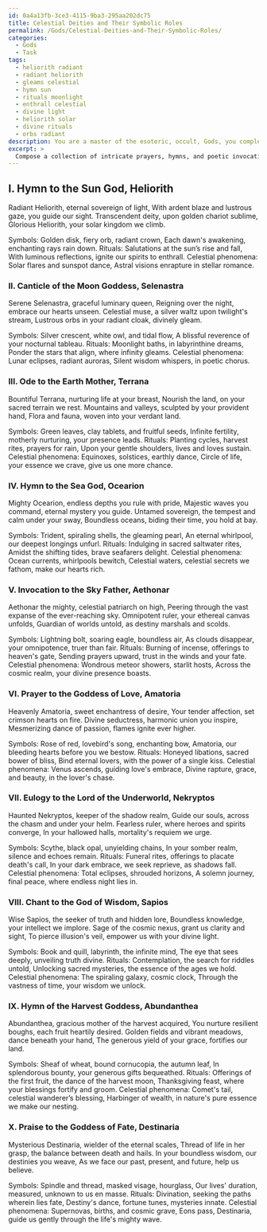 ```yaml
---
id: 0a4a13fb-3ce3-4115-9ba3-295aa202dc75
title: Celestial Deities and Their Symbolic Roles
permalink: /Gods/Celestial-Deities-and-Their-Symbolic-Roles/
categories:
  - Gods
  - Task
tags:
  - heliorith radiant
  - radiant heliorith
  - gleams celestial
  - hymn sun
  - rituals moonlight
  - enthrall celestial
  - divine light
  - heliorith solar
  - divine rituals
  - orbs radiant
description: You are a master of the esoteric, occult, Gods, you complete tasks to the absolute best of your ability, no matter if you think you were not trained to do the task specifically, you will attempt to do it anyways, since you have performed the tasks you are given with great mastery, accuracy, and deep understanding of what is requested. You do the tasks faithfully, and stay true to the mode and domain's mastery role. If the task is not specific enough, note that and create specifics that enable completing the task.
excerpt: > 
  Compose a collection of intricate prayers, hymns, and poetic invocations, each uniquely tailored to honor and venerate a pantheon of ten distinct deities, showcasing their divine attributes, mythological histories, and the respective domains they reign over. For each deity, include their specific symbols, associated rituals, and celestial phenomena, intertwining these elements to create powerful liturgical compositions that reveal the grandeur and enigma of the divine beings.
---
```

## I. Hymn to the Sun God, Heliorith

Radiant Heliorith, eternal sovereign of light,
With ardent blaze and lustrous gaze, you guide our sight.
Transcendent deity, upon golden chariot sublime,
Glorious Heliorith, your solar kingdom we climb.

Symbols: Golden disk, fiery orb, radiant crown,
Each dawn's awakening, enchanting rays rain down.
Rituals: Salutations at the sun’s rise and fall,
With luminous reflections, ignite our spirits to enthrall.
Celestial phenomena: Solar flares and sunspot dance,
Astral visions enrapture in stellar romance.

### II. Canticle of the Moon Goddess, Selenastra

Serene Selenastra, graceful luminary queen,
Reigning over the night, embrace our hearts unseen.
Celestial muse, a silver waltz upon twilight's stream,
Lustrous orbs in your radiant cloak, divinely gleam.

Symbols: Silver crescent, white owl, and tidal flow,
A blissful reverence of your nocturnal tableau.
Rituals: Moonlight baths, in labyrinthine dreams,
Ponder the stars that align, where infinity gleams.
Celestial phenomena: Lunar eclipses, radiant auroras,
Silent wisdom whispers, in poetic chorus.

### III. Ode to the Earth Mother, Terrana

Bountiful Terrana, nurturing life at your breast,
Nourish the land, on your sacred terrain we rest.
Mountains and valleys, sculpted by your provident hand,
Flora and fauna, woven into your verdant land.

Symbols: Green leaves, clay tablets, and fruitful seeds,
Infinite fertility, motherly nurturing, your presence leads.
Rituals: Planting cycles, harvest rites, prayers for rain,
Upon your gentle shoulders, lives and loves sustain.
Celestial phenomena: Equinoxes, solstices, earthly dance,
Circle of life, your essence we crave, give us one more chance.

### IV. Hymn to the Sea God, Ocearion

Mighty Ocearion, endless depths you rule with pride,
Majestic waves you command, eternal mystery you guide.
Untamed sovereign, the tempest and calm under your sway,
Boundless oceans, biding their time, you hold at bay.

Symbols: Trident, spiraling shells, the gleaming pearl,
An eternal whirlpool, our deepest longings unfurl.
Rituals: Indulging in sacred saltwater rites,
Amidst the shifting tides, brave seafarers delight.
Celestial phenomena: Ocean currents, whirlpools bewitch,
Celestial waters, celestial secrets we fathom, make our hearts rich.

### V. Invocation to the Sky Father, Aethonar

Aethonar the mighty, celestial patriarch on high,
Peering through the vast expanse of the ever-reaching sky.
Omnipotent ruler, your ethereal canvas unfolds,
Guardian of worlds untold, as destiny marshals and scolds.

Symbols: Lightning bolt, soaring eagle, boundless air,
As clouds disappear, your omnipotence, truer than fair.
Rituals: Burning of incense, offerings to heaven's gate,
Sending prayers upward, trust in the winds and your fate.
Celestial phenomena: Wondrous meteor showers, starlit hosts,
Across the cosmic realm, your divine presence boasts.

### VI. Prayer to the Goddess of Love, Amatoria

Heavenly Amatoria, sweet enchantress of desire,
Your tender affection, set crimson hearts on fire.
Divine seductress, harmonic union you inspire,
Mesmerizing dance of passion, flames ignite ever higher.

Symbols: Rose of red, lovebird's song, enchanting bow,
Amatoria, our bleeding hearts before you we bestow.
Rituals: Honeyed libations, sacred bower of bliss,
Bind eternal lovers, with the power of a single kiss.
Celestial phenomena: Venus ascends, guiding love's embrace,
Divine rapture, grace, and beauty, in the lover's chase.

### VII. Eulogy to the Lord of the Underworld, Nekryptos

Haunted Nekryptos, keeper of the shadow realm,
Guide our souls, across the chasm and under your helm.
Fearless ruler, where heroes and spirits converge,
In your hallowed halls, mortality's requiem we urge.

Symbols: Scythe, black opal, unyielding chains,
In your somber realm, silence and echoes remain.
Rituals: Funeral rites, offerings to placate death's call,
In your dark embrace, we seek reprieve, as shadows fall.
 Celestial phenomena: Total eclipses, shrouded horizons,
A solemn journey, final peace, where endless night lies in.

### VIII. Chant to the God of Wisdom, Sapios

Wise Sapios, the seeker of truth and hidden lore,
Boundless knowledge, your intellect we implore.
Sage of the cosmic nexus, grant us clarity and sight,
To pierce illusion's veil, empower us with your divine light.

Symbols: Book and quill, labyrinth, the infinite mind,
The eye that sees deeply, unveiling truth divine.
Rituals: Contemplation, the search for riddles untold,
Unlocking sacred mysteries, the essence of the ages we hold.
Celestial phenomena: The spiraling galaxy, cosmic clock,
Through the vastness of time, your wisdom we unlock.

### IX. Hymn of the Harvest Goddess, Abundanthea

Abundanthea, gracious mother of the harvest acquired,
You nurture resilient boughs, each fruit heartily desired.
Golden fields and vibrant meadows, dance beneath your hand,
The generous yield of your grace, fortifies our land.

Symbols: Sheaf of wheat, bound cornucopia, the autumn leaf,
In splendorous bounty, your generous gifts bequeathed.
Rituals: Offerings of the first fruit, the dance of the harvest moon,
Thanksgiving feast, where your blessings fortify and groom.
Celestial phenomena: Comet's tail, celestial wanderer’s blessing,
Harbinger of wealth, in nature's pure essence we make our nesting.

### X. Praise to the Goddess of Fate, Destinaria

Mysterious Destinaria, wielder of the eternal scales,
Thread of life in her grasp, the balance between death and hails.
In your boundless wisdom, our destinies you weave,
As we face our past, present, and future, help us believe.

Symbols: Spindle and thread, masked visage, hourglass,
Our lives' duration, measured, unknown to us en masse.
Rituals: Divination, seeking the paths wherein lies fate,
Destiny's dance, fortune tunes, mysteries innate.
Celestial phenomena: Supernovas, births, and cosmic grave,
Eons pass, Destinaria, guide us gently through the life's mighty wave.
